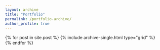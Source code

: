 ```yaml
---
layout: archive
title: "Portfolio"
permalink: /portfolio-archive/
author_profile: true
---
```


<div class="grid__wrapper">
  {% for post in site.post %}
    {% include archive-single.html type="grid" %}
  {% endfor %}
</div>
